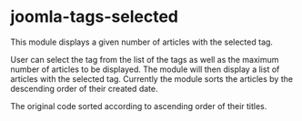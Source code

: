 joomla-tags-selected
====================
This module displays a given number of articles with the selected tag.

User can select the tag from the list of the tags as well as the maximum number of articles to be displayed. The module will then display a list of articles with the selected tag.
Currently the module sorts the articles by the descending order of their created date.

The original code sorted according to ascending order of their titles.

